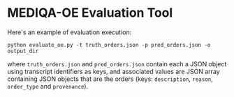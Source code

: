# MEDIQA-OE Evaluation Tool

Here's an example of evaluation execution:

    python evaluate_oe.py -t truth_orders.json -p pred_orders.json -o output_dir

where `truth_orders.json` and `pred_orders.json` contain each a JSON object using transcript identifiers as keys, and associated values are JSON array containing JSON objects that are the orders (keys: `description`, `reason`, `order_type` and `provenance`).